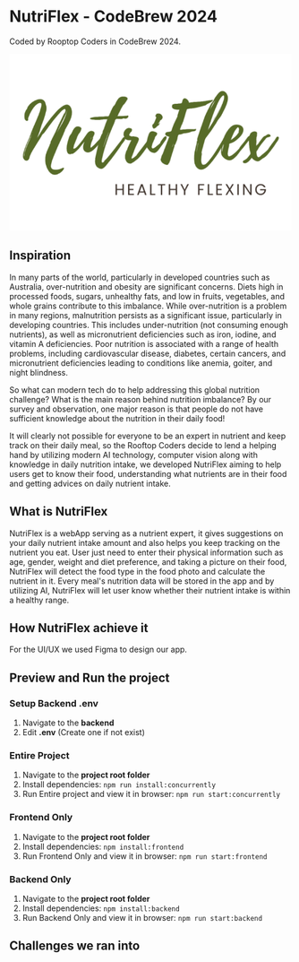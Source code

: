 # NutriFlex - CodeBrew 2024

Coded by Rooptop Coders in CodeBrew 2024.

![public/screenshot-20240405-at-603-1@2x.png](public/screenshot-20240405-at-603-1@2x.png)

## Inspiration
In many parts of the world, particularly in developed countries such as Australia, 
over-nutrition and obesity are significant concerns. Diets high in processed foods, sugars, unhealthy fats, 
and low in fruits, vegetables, and whole grains contribute to this imbalance.
While over-nutrition is a problem in many regions, malnutrition persists as a significant issue, particularly in developing countries. This includes under-nutrition (not consuming enough nutrients), as well as micronutrient deficiencies such as iron, iodine, and vitamin A deficiencies.
Poor nutrition is associated with a range of health problems, including cardiovascular disease, diabetes, certain cancers, and micronutrient deficiencies leading to conditions like anemia, goiter, and night blindness.

So what can modern tech do to help addressing this global nutrition challenge? What is the main reason behind nutrition imbalance? By our survey and observation, one major reason is that people do not have sufficient knowledge about the nutrition in their daily food!

It will clearly not possible for everyone to be an expert in nutrient and keep track on their daily meal, so the Rooftop Coders
decide to lend a helping hand by utilizing modern AI technology, computer vision along with knowledge in daily nutrition intake, we
developed NutriFlex aiming to help users get to know their food, understanding what nutrients are in their food and getting advices on 
daily nutrient intake.

## What is NutriFlex
NutriFlex is a webApp serving as a nutrient expert, it gives suggestions on your daily nutrient intake amount and also helps you keep tracking on the nutrient you eat.
User just need to enter their physical information such as age, gender, weight and diet preference, and taking a picture on 
their food, NutriFlex will detect the food type in the food photo and calculate the nutrient in it. Every meal's nutrition data will be stored in the app and by utilizing AI, 
NutriFlex will let user know whether their nutrient intake is within a healthy range.

## How NutriFlex achieve it
For the UI/UX we used Figma to design our app.

## <a name="prevAndRun">Preview and Run the project</a>
### <a name="setupBackendENV">Setup Backend .env</a>
1) Navigate to the **backend**
2) Edit **.env** (Create one if not exist)


### <a name="prevEntire">Entire Project</a>
1) Navigate to the **project root folder**
2) Install dependencies: `npm run install:concurrently`
3) Run Entire project and view it in browser: `npm run start:concurrently`

### <a name="prevFrontend">Frontend Only</a>
1) Navigate to the **project root folder**
2) Install dependencies: `npm install:frontend`
3) Run Frontend Only and view it in browser: `npm run start:frontend`

### <a name="prevBackend">Backend Only</a>
1) Navigate to the **project root folder**
2) Install dependencies: `npm install:backend`
3) Run Backend Only and view it in browser: `npm run start:backend`

## Challenges we ran into
